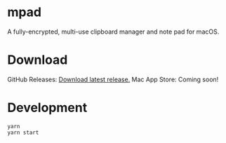 # mpad

A fully-encrypted, multi-use clipboard manager and note pad for macOS.

# Download

GitHub Releases: [Download latest release.](https://github.com/al5ina5/mpad/releases/latest)
Mac App Store: Coming soon!

# Development
```
yarn
yarn start
```